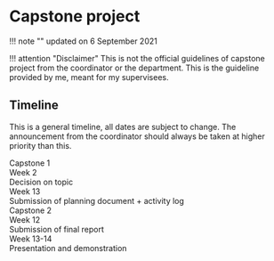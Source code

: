 # Capstone project

!!! note ""
    updated on 6 September 2021

!!! attention "Disclaimer"
    This is not the official guidelines of capstone project from the coordinator or the department. This is the guideline provided by me, meant for my supervisees. 

## Timeline

This is a general timeline, all dates are subject to change. The announcement from the coordinator should always be taken at higher priority than this.

<div class="timeline">
    <div class="container right title">
        <div class="content">Capstone 1</div>
    </div>
    <div class="container right">
        <div class="date">Week 2</div>
        <div class="content">Decision on topic</div>
    </div>
    <div class="container right">
        <div class="date">Week 13</div>
        <div class="content">Submission of planning document + activity log</div>
    </div>
    <div class="container right title">
        <div class="content">Capstone 2</div>
    </div>
    <div class="container right">
        <div class="date">Week 12</div>
        <div class="content">Submission of final report</div>
    </div>
    <div class="container right">
        <div class="date">Week 13-14</div>
        <div class="content">Presentation and demonstration</div>
    </div>
</div>